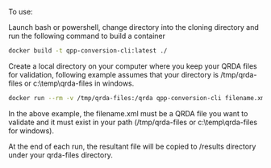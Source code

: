 To use:

Launch bash or powershell, change directory into the cloning directory and run the following command to build a container

```bash
docker build -t qpp-conversion-cli:latest ./
```

Create a local directory on your computer where you keep your QRDA files for validation, following example assumes that your directory is /tmp/qrda-files  or c:\temp\qrda-files in windows.

```bash
docker run --rm -v /tmp/qrda-files:/qrda qpp-conversion-cli filename.xml
```

In the above example, the filename.xml must be a QRDA file you want to validate and it must exist in your path (/tmp/qrda-files or c:\temp\qrda-files for windows).

At the end of each run, the resultant file will be copied to /results directory under your qrda-files directory.
